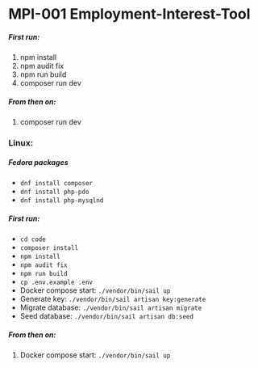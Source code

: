 # MPI-001 Employment-Interest-Tool

##### First run:
1. npm install
2. npm audit fix
3. npm run build
4. composer run dev

##### From then on:
1. composer run dev

### Linux:
##### Fedora packages
- `dnf install composer`
- `dnf install php-pdo`
- `dnf install php-mysqlnd`

##### First run:
- `cd code`
- `composer install`
- `npm install`
- `npm audit fix`
- `npm run build`
- `cp .env.example .env`
- Docker compose start: `./vendor/bin/sail up`
- Generate key: `./vendor/bin/sail artisan key:generate`
- Migrate database: `./vendor/bin/sail artisan migrate`
- Seed database: `./vendor/bin/sail artisan db:seed`

##### From then on:
1. Docker compose start: `./vendor/bin/sail up`
